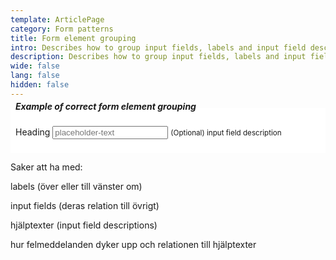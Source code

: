 ```yaml
---
template: ArticlePage
category: Form patterns
title: Form element grouping
intro: Describes how to group input fields, labels and input field descriptions.
description: Describes how to group input fields, labels and input field descriptions.
wide: false
lang: false
hidden: false
---
```

<LfuiWrapper>
<div width="100%" style="background-color: white; padding: 8px">

<h5 style="margin-top: -19px">Example of correct form element grouping</h5>

<form> <div class="form-group"> <label for="exampleInputEmail1">Heading</label> <input type="text" class="form-control" aria-describedby="emailHelp1" placeholder="placeholder-text"> <small id="emailHelp1" class="form-text text-muted">(Optional) input field description</small> </div>  </form>

</div>
</LfuiWrapper>



Saker att ha med:

labels (över eller till vänster om)

input fields (deras relation till övrigt)

hjälptexter (input field descriptions)

hur felmeddelanden dyker upp och relationen till hjälptexter